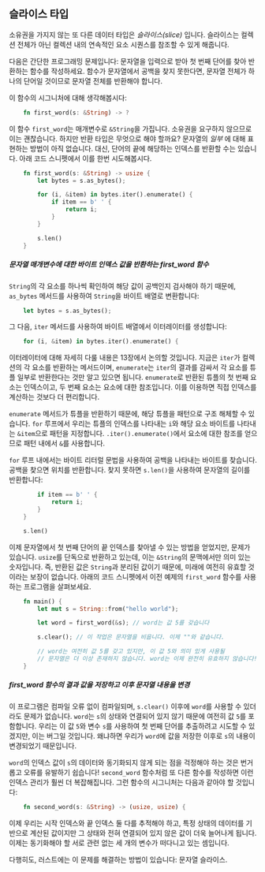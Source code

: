 ## 슬라이스 타입

소유권을 가지지 않는 또 다른 데이터 타입은 _슬라이스(slice)_ 입니다. 슬라이스는 컬렉션 전체가 아닌 컬렉션 내의 연속적인 요소 시퀀스를 참조할 수 있게 해줍니다.

다음은 간단한 프로그래밍 문제입니다: 문자열을 입력으로 받아 첫 번째 단어를 찾아 반환하는 함수를 작성하세요. 함수가 문자열에서 공백을 찾지 못한다면, 문자열 전체가 하나의 단어일 것이므로 문자열 전체를 반환해야 합니다.

이 함수의 시그니처에 대해 생각해봅시다:

```rust
    fn first_word(s: &String) -> ?
```

이 함수 `first_word`는 매개변수로 `&String`을 가집니다. 소유권을 요구하지 않으므로 이는 괜찮습니다. 하지만 반환 타입은 무엇으로 해야 할까요? 문자열의 _일부_ 에 대해 표현하는 방법이 아직 없습니다. 대신, 단어의 끝에 해당하는 인덱스를 반환할 수는 있습니다. 아래 코드 스니펫에서 이를 한번 시도해봅시다.

```rust
    fn first_word(s: &String) -> usize {
        let bytes = s.as_bytes();

        for (i, &item) in bytes.iter().enumerate() {
            if item == b' ' {
                return i;
            }
        }

        s.len()
    }
```

##### 문자열 매개변수에 대한 바이트 인덱스 값을 반환하는 first_word 함수

`String`의 각 요소를 하나씩 확인하여 해당 값이 공백인지 검사해야 하기 때문에, `as_bytes` 메서드를 사용하여 `String`을 바이트 배열로 변환합니다:

```rust
    let bytes = s.as_bytes();
```

그 다음, `iter` 메서드를 사용하여 바이트 배열에서 이터레이터를 생성합니다:

```rust
    for (i, &item) in bytes.iter().enumerate() {
```

이터레이터에 대해 자세히 다룰 내용은 13장에서 논의할 것입니다. 지금은 `iter`가 컬렉션의 각 요소를 반환하는 메서드이며, `enumerate`는 `iter`의 결과를 감싸서 각 요소를 튜플 일부로 반환한다는 것만 알고 있으면 됩니다. `enumerate`로 반환된 튜플의 첫 번째 요소는 인덱스이고, 두 번째 요소는 요소에 대한 참조입니다. 이를 이용하면 직접 인덱스를 계산하는 것보다 더 편리합니다.

`enumerate` 메서드가 튜플을 반환하기 때문에, 해당 튜플을 패턴으로 구조 해체할 수 있습니다. `for` 루프에서 우리는 튜플의 인덱스를 나타내는 `i`와 해당 요소 바이트를 나타내는 `&item`으로 패턴을 지정합니다. `.iter().enumerate()`에서 요소에 대한 참조를 얻으므로 패턴 내에서 `&`를 사용합니다.

`for` 루프 내에서는 바이트 리터럴 문법을 사용하여 공백을 나타내는 바이트를 찾습니다. 공백을 찾으면 위치를 반환합니다. 찾지 못하면 `s.len()`을 사용하여 문자열의 길이를 반환합니다:

```rust
        if item == b' ' {
            return i;
        }
    }

    s.len()
```

이제 문자열에서 첫 번째 단어의 끝 인덱스를 찾아낼 수 있는 방법을 얻었지만, 문제가 있습니다. `usize`를 단독으로 반환하고 있는데, 이는 `&String`의 문맥에서만 의미 있는 숫자입니다. 즉, 반환된 값은 `String`과 분리된 값이기 때문에, 미래에 여전히 유효할 것이라는 보장이 없습니다. 아래의 코드 스니펫에서 이전 예제의 `first_word` 함수를 사용하는 프로그램을 살펴보세요.

```rust
    fn main() {
        let mut s = String::from("hello world");

        let word = first_word(&s); // word는 값 5를 갖습니다

        s.clear(); // 이 작업은 문자열을 비웁니다. 이제 ""와 같습니다.

        // word는 여전히 값 5를 갖고 있지만, 이 값 5와 의미 있게 사용될 
        // 문자열은 더 이상 존재하지 않습니다. word는 이제 완전히 유효하지 않습니다!
    }
```

##### first_word 함수의 결과 값을 저장하고 이후 문자열 내용을 변경

이 프로그램은 컴파일 오류 없이 컴파일되며, `s.clear()` 이후에 `word`를 사용할 수 있더라도 문제가 없습니다. `word`는 `s`의 상태와 연결되어 있지 않기 때문에 여전히 값 `5`를 포함합니다. 우리는 이 값 `5`와 변수 `s`를 사용하여 첫 번째 단어를 추출하려고 시도할 수 있겠지만, 이는 버그일 것입니다. 왜냐하면 우리가 `word`에 값을 저장한 이후로 `s`의 내용이 변경되었기 때문입니다.

`word`의 인덱스 값이 `s`의 데이터와 동기화되지 않게 되는 점을 걱정해야 하는 것은 번거롭고 오류를 유발하기 쉽습니다! `second_word` 함수처럼 또 다른 함수를 작성하면 이런 인덱스 관리가 훨씬 더 복잡해집니다. 그런 함수의 시그니처는 다음과 같아야 할 것입니다:

```rust
    fn second_word(s: &String) -> (usize, usize) {
```

이제 우리는 시작 인덱스와 끝 인덱스 둘 다를 추적해야 하고, 특정 상태의 데이터를 기반으로 계산된 값이지만 그 상태와 전혀 연결되어 있지 않은 값이 더욱 늘어나게 됩니다. 이제는 동기화해야 할 서로 관련 없는 세 개의 변수가 떠다니고 있는 셈입니다.

다행히도, 러스트에는 이 문제를 해결하는 방법이 있습니다: 문자열 슬라이스.